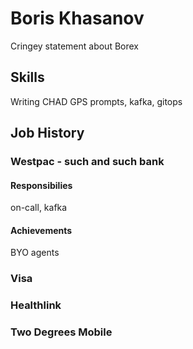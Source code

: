 # Boris Khasanov

Cringey statement about Borex

## Skills

Writing CHAD GPS prompts, kafka, gitops

## Job History

### Westpac - such and such bank

#### Responsibilies

on-call, kafka

#### Achievements

BYO agents

### Visa

### Healthlink

### Two Degrees Mobile

